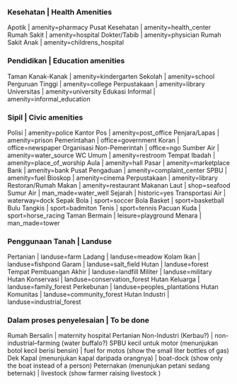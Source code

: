 
### Kesehatan | Health Amenities
Apotik | amenity=pharmacy
Pusat Kesehatan | amenity=health_center
Rumah Sakit | amenity=hospital
Dokter/Tabib | amenity=physician
Rumah Sakit Anak | amenity=childrens_hospital

### Pendidikan | Education amenities
Taman Kanak-Kanak | amenity=kindergarten
Sekolah | amenity=school
Perguruan Tinggi | amenity=college
Perpustakaan | amenity=library
Universitas | amenity=university
Edukasi Informal | amenity=informal_education

### Sipil | Civic amenities
Polisi | amenity=police
Kantor Pos | amenity=post_office
Penjara/Lapas | amenity=prison
Pemerintahan | office=government
Koran | office=newspaper
Organisasi Non-Pemerintah | office=ngo
Sumber Air | amenity=water_source
WC Umum | amenity=restroom
Tempat Ibadah | amenity=place_of_worship
Aula | amenity=hall
Pasar | amenity=marketplace
Bank | amenity=bank
Pusat Pengaduan | amenity=complaint_center
SPBU | amenity=fuel
Bioskop | amenity=cinema
Perpustakaan | amenity=library
Restoran/Rumah Makan | amenity=restaurant
Makanan Laut | shop=seafood
Sumur Air | man_made=water_well
Sejarah | historic=yes
Transportasi Air | waterway=dock
Sepak Bola | sport=soccer
Bola Basket | sport=basketball
Bulu Tangkis | sport=badmiton
Tenis | sport=tennis
Pacuan Kuda | sport=horse_racing
Taman Bermain | leisure=playground
Menara | man_made=tower

### Penggunaan Tanah | Landuse
Pertanian | landuse=farm
Ladang | landuse=meadow
Kolam Ikan | landuse=fishpond
Garam | landuse=salt_field
Hutan | landuse=forest
Tempat Pembuangan Akhir | landuse=landfill
Militer | landuse=military
Hutan Konservasi | landuse=conservation_forest
Hutan Keluarga | landuse=family_forest
Perkebunan | landuse=peoples_plantations
Hutan Komunitas | landuse=community_forest
Hutan Industri | landuse=industrial_forest

### Dalam proses penyelesaian | To be done
Rumah Bersalin | maternity hospital 
Pertanian Non-Industri (Kerbau?) | non-industrial–farming (water buffalo?)
SPBU kecil untuk motor (menunjukan botol kecil berisi bensin) | fuel for motos (show the small liter bottles of gas)
Dek Kapal (menunjukan kapal daripada orangnya) | boat-dock (show only the boat instead of a person)
Peternakan (menunjukan petani sedang beternak) | livestock (show farmer raising livestock )
